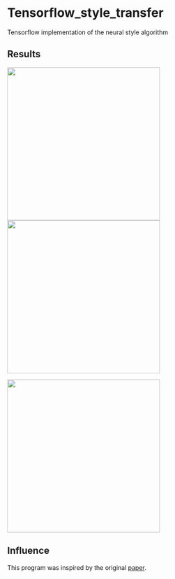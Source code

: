 # Tensorflow_style_transfer
Tensorflow implementation of the neural style algorithm


## Results
<p align="center">
    <p align="horizontal">
      <img src="https://i0.wp.com/markojerkic.com/wp-content/uploads/2018/01/rob_cont.jpg" width="350"/>
      <img src="https://i1.wp.com/markojerkic.com/wp-content/uploads/2018/01/rob.jpg" width="350"/>
  </p>
  <img src="https://i2.wp.com/markojerkic.com/wp-content/uploads/2018/01/naked.jpg" width="350"/>
</p>

## Influence
This program was inspired by the original [paper](https://arxiv.org/abs/1705.04058).
